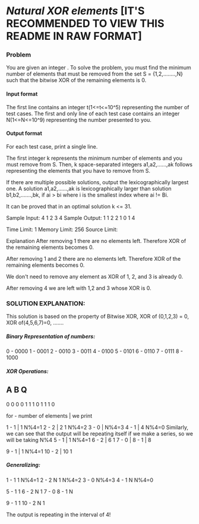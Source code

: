 # ***Natural XOR elements*** [IT'S RECOMMENDED TO VIEW THIS README IN RAW FORMAT]

### Problem
You are given an integer . To solve the problem, you must find the minimum number of elements that must be removed from the set S = {1,2,........,N} such that the bitwise XOR of the remaining elements is 0.

#### Input format
The first line contains an integer t(1<=t<=10^5) representing the number of test cases.
The first and only line of each test case contains an integer N(1<=N<=10^9) representing the number presented to you.

#### Output format

For each test case, print a single line.

The first integer k represents the minimum number of elements and you must remove from S. Then, k space-separated integers a1,a2,......,ak follows representing the elements that you have to remove from S.

If there are multiple possible solutions, output the lexicographically largest one. A solution a1,a2,......,ak is lexicographically larger than solution b1,b2,.......,bk, if ai > bi where i is the smallest index where ai != Bi.

It can be proved that in an optimal solution k <= 31.


Sample Input:
4
1
2
3
4
Sample Output:
1 1
2 2 1
0
1 4


Time Limit: 1
Memory Limit: 256
Source Limit:


Explanation
After removing 1 there are no elements left. Therefore XOR of the remaining elements becomes 0.

After removing 1 and 2 there are no elements left. Therefore XOR of the remaining elements becomes 0.

We don't need to remove any element as XOR of 1, 2, and 3 is already 0.

After removing 4 we are left with 1,2 and 3 whose XOR is 0.





### SOLUTION EXPLANATION:

This solution is based on the property of Bitwise XOR, XOR of (0,1,2,3) = 0, XOR of(4,5,6,7)=0, .......

##### Binary Representation of numbers:
0 - 0000
1 - 0001
2 - 0010
3 - 0011
4 - 0100
5 - 0101
6 - 0110
7 - 0111
8 - 1000

##### XOR Operations:
A   B       Q
---------------
0   0       0
0   1       1
1   0       1
1   1       0

for - number of elements | we print

1   - 1                  | 1            N%4=1
2   - 2                  | 2 1          N%4=2
3   - 0                  |              N%4=3
4   - 1                  | 4            N%4=0
Similarly, we can see that the output will be repeating itself if we make a series, so we will be taking N%4
5   - 1                  | 1            N%4=1
6   - 2                  | 6 1
7   - 0                  |
8   - 1                  | 8

9   - 1                  | 1            N%4=1
10  - 2                  | 10 1

##### Generalizing:
1   - 1 1       N%4=1
2   - 2 N 1     N%4=2
3   - 0         N%4=3
4   - 1 N       N%4=0

5   - 1 1
6   - 2 N 1
7   - 0
8   - 1 N

9   - 1 1
10  - 2 N 1

The output is repeating in the interval of 4!
